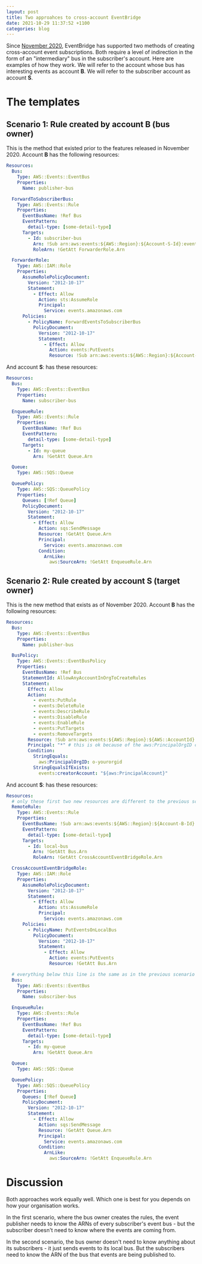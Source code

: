 ```yaml
---
layout: post
title: Two approahces to cross-account EventBridge
date: 2021-10-29 11:37:52 +1100
categories: blog
---
```


Since [November 2020][aws-blog], EventBridge has supported two methods of creating
cross-account event subscriptions. Both require a level of indirection in the 
form of an "intermediary" bus in the subscriber's account. Here are examples of
how they work. We will refer to the account whose bus has interesting events as 
account **B**. We will refer to the subscriber account as account **S**.

# The templates

## Scenario 1: Rule created by account B (bus owner)

This is the method that existed prior to the features released in November 2020.
Account **B** has the following resources:

```yaml
Resources:
  Bus:
    Type: AWS::Events::EventBus
    Properties:
      Name: publisher-bus

  ForwardToSubscriberBus:
    Type: AWS::Events::Rule
    Properties:
      EventBusName: !Ref Bus
      EventPattern:
        detail-type: [some-detail-type]
      Targets:
        - Id: subscriber-bus
          Arn: !Sub arn:aws:events:${AWS::Region}:${Account-S-Id}:event-bus/subscriber-bus
          RoleArn: !GetAtt ForwarderRole.Arn      

  ForwarderRole:
    Type: AWS::IAM::Role
    Properties:
      AssumeRolePolicyDocument:
        Version: "2012-10-17"
        Statement:
          - Effect: Allow
            Action: sts:AssumeRole
            Principal:
              Service: events.amazonaws.com
      Policies:
        - PolicyName: ForwardEventsToSubscriberBus
          PolicyDocument:
            Version: "2012-10-17"
            Statement:
              - Effect: Allow
                Action: events:PutEvents
                Resource: !Sub arn:aws:events:${AWS::Region}:${Account-S-Id}:event-bus/subscriber-bus
```

And account **S**: has these resources: 

```yaml
Resources:
  Bus:
    Type: AWS::Events::EventBus
    Properties:
      Name: subscriber-bus

  EnqueueRule:
    Type: AWS::Events::Rule
    Properties:
      EventBusName: !Ref Bus
      EventPattern:
        detail-type: [some-detail-type]
      Targets:
        - Id: my-queue
          Arn: !GetAtt Queue.Arn    

  Queue:
    Type: AWS::SQS::Queue

  QueuePolicy:
    Type: AWS::SQS::QueuePolicy
    Properties:
      Queues: [!Ref Queue]
      PolicyDocument:
        Version: "2012-10-17"
        Statement:
          - Effect: Allow
            Action: sqs:SendMessage
            Resource: !GetAtt Queue.Arn
            Principal:
              Service: events.amazonaws.com
            Condition:
              ArnLike:
                aws:SourceArn: !GetAtt EnqueueRule.Arn    
```

## Scenario 2: Rule created by account S (target owner)

This is the new method that exists as of November 2020.
Account **B** has the following resources:

```yaml
Resources:
  Bus:
    Type: AWS::Events::EventBus
    Properties:
      Name: publisher-bus

  BusPolicy:
    Type: AWS::Events::EventBusPolicy
    Properties:
      EventBusName: !Ref Bus
      StatementId: AllowAnyAccountInOrgToCreateRules
      Statement:
        Effect: Allow
        Action: 
          - events:PutRule
          - events:DeleteRule
          - events:DescribeRule
          - events:DisableRule
          - events:EnableRule
          - events:PutTargets
          - events:RemoveTargets
        Resource: !Sub arn:aws:events:${AWS::Region}:${AWS::AccountId}:rule/${Bus}/*
        Principal: "*" # this is ok because of the aws:PrincipalOrgID condition below
        Condition:
          StringEquals:
            aws:PrincipalOrgID: o-yourorgid
          StringEqualsIfExists:
            events:creatorAccount: "${aws:PrincipalAccount}"
```

And account **S**: has these resources: 

```yaml
Resources:
  # only these first two new resources are different to the previous scenario
  RemoteRule:
    Type: AWS::Events::Rule
    Properties:
      EventBusName: !Sub arn:aws:events:${AWS::Region}:${Account-B-Id}:event-bus/publisher-bus
      EventPattern:
        detail-type: [some-detail-type]
      Targets:
        - Id: local-bus
          Arn: !GetAtt Bus.Arn
          RoleArn: !GetAtt CrossAccountEventBridgeRole.Arn

  CrossAccountEventBridgeRole:
    Type: AWS::IAM::Role
    Properties:
      AssumeRolePolicyDocument:
        Version: "2012-10-17"
        Statement:
          - Effect: Allow
            Action: sts:AssumeRole
            Principal:
              Service: events.amazonaws.com
      Policies:
        - PolicyName: PutEventsOnLocalBus
          PolicyDocument:
            Version: "2012-10-17"
            Statement:
              - Effect: Allow
                Action: events:PutEvents
                Resource: !GetAtt Bus.Arn

  # everything below this line is the same as in the previous scenario
  Bus:
    Type: AWS::Events::EventBus
    Properties:
      Name: subscriber-bus

  EnqueueRule:
    Type: AWS::Events::Rule
    Properties:
      EventBusName: !Ref Bus
      EventPattern:
        detail-type: [some-detail-type]
      Targets:
        - Id: my-queue
          Arn: !GetAtt Queue.Arn    

  Queue:
    Type: AWS::SQS::Queue

  QueuePolicy:
    Type: AWS::SQS::QueuePolicy
    Properties:
      Queues: [!Ref Queue]
      PolicyDocument:
        Version: "2012-10-17"
        Statement:
          - Effect: Allow
            Action: sqs:SendMessage
            Resource: !GetAtt Queue.Arn
            Principal:
              Service: events.amazonaws.com
            Condition:
              ArnLike:
                aws:SourceArn: !GetAtt EnqueueRule.Arn    
```

# Discussion

Both approaches work equally well. Which one is best for you depends on how your
organisation works. 

In the first scenario, where the bus owner creates the rules, the event publisher 
needs to know the ARNs of every subscriber's event bus - but the subscriber doesn't
need to know where the events are coming from.

In the second scenario, the bus owner doesn't need to know anything about its
subscribers - it just sends events to its local bus. But the subscribers need
to know the ARN of the bus that events are being published to.

[aws-blog]: https://aws.amazon.com/blogs/compute/simplifying-cross-account-access-with-amazon-eventbridge-resource-policies/
